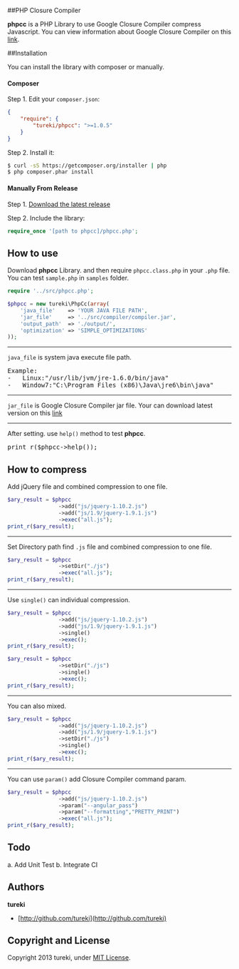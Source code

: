 ##PHP Closure Compiler

**phpcc** is a PHP Library to use Google Closure Compiler compress Javascript.
You can view information about Google Closure Compiler on this [link](https://developers.google.com/closure/compiler/).



##Installation

You can install the library with composer or manually.

#### Composer

Step 1. Edit your `composer.json`:

```json
{
    "require": {
        "tureki/phpcc": ">=1.0.5"
    }
}
```

Step 2. Install it:

```bash
$ curl -sS https://getcomposer.org/installer | php
$ php composer.phar install
```

#### Manually From Release

Step 1. [Download the latest release](https://github.com/tureki/php-closure-compiler/releases)

Step 2. Include the library:

```php
require_once '[path to phpcc]/phpcc.php';
```



## How to use

Download **phpcc** Library. and then require <code>phpcc.class.php</code> in your <code>.php</code> file. You can test <code>sample.php</code> in <code>samples</code> folder.

```php
require '../src/phpcc.php';

$phpcc = new tureki\PhpCc(array(
	'java_file'    => 'YOUR JAVA FILE PATH',
	'jar_file'     => '../src/compiler/compiler.jar', 
	'output_path'  => './output/',
	'optimization' => 'SIMPLE_OPTIMIZATIONS'
));
```



----

<code>java_file</code> is system java execute file path. 
<pre>
Example:
-   Linux:"/usr/lib/jvm/jre-1.6.0/bin/java"
-   Window7:"C:\Program Files (x86)\Java\jre6\bin\java"
</pre>



----

<code>jar_file</code> is Google Closure Compiler jar file. Your can download latest version on this [link](http://code.google.com/p/closure-compiler/wiki/BinaryDownloads)



----

After setting. use <code>help()</code> method to test **phpcc**. 
<pre>
print_r($phpcc->help());
</pre>



## How to compress

Add jQuery file and combined compression to one file.
```php
$ary_result = $phpcc
                ->add("js/jquery-1.10.2.js")
                ->add("js/1.9/jquery-1.9.1.js")
                ->exec("all.js");
print_r($ary_result);
```



----

Set Directory path find <code>.js</code> file and combined compression to one file.
```php
$ary_result = $phpcc
                ->setDir("./js")
                ->exec("all.js");
print_r($ary_result);
```



----

Use <code>single()</code> can individual compression.
```php
$ary_result = $phpcc
                ->add("js/jquery-1.10.2.js")
                ->add("js/1.9/jquery-1.9.1.js")
                ->single()
                ->exec();
print_r($ary_result);
```
```php
$ary_result = $phpcc
                ->setDir("./js")
                ->single()
                ->exec();
print_r($ary_result);
```



----

You can also mixed.
```php
$ary_result = $phpcc
                ->add("js/jquery-1.10.2.js")
                ->add("js/1.9/jquery-1.9.1.js")
                ->setDir("./js")
                ->single()
                ->exec();
print_r($ary_result);
```



----

You can use <code>param()</code> add Closure Compiler command param.
```php
$ary_result = $phpcc
                ->add("js/jquery-1.10.2.js")
                ->param("--angular_pass")
                ->param("--formatting","PRETTY_PRINT")
                ->exec("all.js");
print_r($ary_result);
```



## Todo

a. Add Unit Test
b. Integrate CI

## Authors

**tureki**

+ [http://github.com/tureki](http://github.com/tureki)



## Copyright and License

Copyright 2013 tureki, under [MIT License](http://opensource.org/licenses/MIT).
